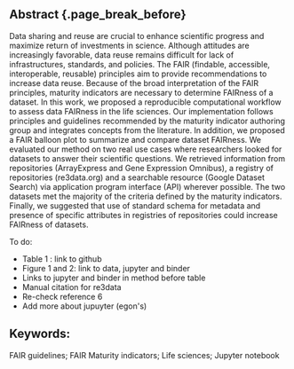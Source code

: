 ## Abstract {.page_break_before}

Data sharing and reuse are crucial to enhance scientific progress and maximize return of investments in science.
Although attitudes are increasingly favorable, data reuse remains difficult for lack of infrastructures, standards, and policies.
The FAIR (findable, accessible, interoperable, reusable) principles aim to provide recommendations to increase data reuse.
Because of the broad interpretation of the FAIR principles, maturity indicators are necessary to determine FAIRness of a dataset.
In this work, we proposed a reproducible computational workflow to assess data FAIRness in the life sciences.
Our implementation follows principles and guidelines recommended by the maturity indicator authoring group and integrates concepts from the literature. In addition, we proposed a FAIR balloon plot to summarize and compare dataset FAIRness.
We evaluated our method on two real use cases where researchers looked for datasets to answer their scientific questions.
We retrieved information from repositories (ArrayExpress and Gene Expression Omnibus), a registry of repositories (re3data.org) and a searchable resource (Google Dataset Search) via application program interface (API) wherever possible.
The two datasets met the majority of the criteria defined by the maturity indicators.
Finally, we suggested that use of standard schema for metadata and presence of specific attributes in registries of repositories could increase FAIRness of datasets.


To do:

- Table 1 : link to github  
- Figure 1 and 2: link to data, jupyter and binder  
- Links to jupyter and binder in method before table  
- Manual citation for re3data  
- Re-check reference 6  
- Add more about jupuyter (egon's)

## Keywords:
FAIR guidelines; FAIR Maturity indicators; Life sciences; Jupyter notebook
